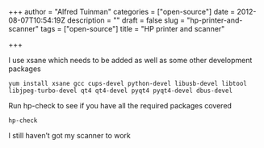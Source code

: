 +++
author = "Alfred Tuinman"
categories = ["open-source"]
date = 2012-08-07T10:54:19Z
description = ""
draft = false
slug = "hp-printer-and-scanner"
tags = ["open-source"]
title = "HP printer and scanner"

+++


I use xsane which needs to be added as well as some other development packages

    yum install xsane gcc cups-devel python-devel libusb-devel libtool libjpeg-turbo-devel qt4 qt4-devel pyqt4 pyqt4-devel dbus-devel

Run hp-check to see if you have all the required packages covered

    hp-check

I still haven’t got my scanner to work 

